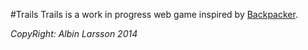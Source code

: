 #Trails
Trails is a work in progress web game inspired by [Backpacker](http://en.wikipedia.org/wiki/Backpacker_(series)).

*CopyRight: Albin Larsson 2014*
